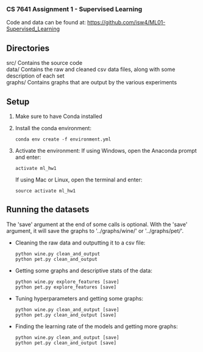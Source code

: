 ### CS 7641 Assignment 1 - Supervised Learning

Code and data can be found at: https://github.com/isw4/ML01-Supervised_Learning

## Directories
src/        Contains the source code  
data/       Contains the raw and cleaned csv data files, along with some description of each set  
graphs/     Contains graphs that are output by the various experiments


## Setup

1)  Make sure to have Conda installed

2)  Install the conda environment:
    ~~~
    conda env create -f environment.yml
    ~~~

3)  Activate the environment:
    If using Windows, open the Anaconda prompt and enter:
    ~~~
    activate ml_hw1
    ~~~

    If using Mac or Linux, open the terminal and enter:
    ~~~
    source activate ml_hw1
    ~~~


## Running the datasets
The 'save' argument at the end of some calls is optional. With the 'save' argument, it will save
the graphs to '../graphs/wine/' or '../graphs/pet/'.

-   Cleaning the raw data and outputting it to a csv file:
    ~~~
    python wine.py clean_and_output
    python pet.py clean_and_output
    ~~~

-   Getting some graphs and descriptive stats of the data:
    ~~~
    python wine.py explore_features [save]
    python pet.py explore_features [save]
    ~~~

-   Tuning hyperparameters and getting some graphs:
    ~~~
    python wine.py clean_and_output [save]
    python pet.py clean_and_output [save]
    ~~~

-   Finding the learning rate of the models and getting more graphs:
    ~~~
    python wine.py clean_and_output [save]
    python pet.py clean_and_output [save]
    ~~~
